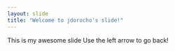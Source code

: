 ```yaml
---
layout: slide
title: "Welcome to jdorocho's slide!"
---
```

This is my awesome slide
Use the left arrow to go back!
